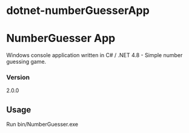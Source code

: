 # dotnet-numberGuesserApp

# NumberGuesser App

Windows console application written in C# / 
.NET 4.8 - Simple number guessing game. 

### Version
2.0.0

## Usage
Run bin/NumberGuesser.exe
